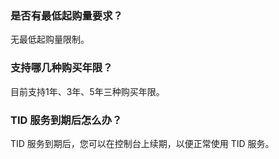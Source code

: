 ### 是否有最低起购量要求？
无最低起购量限制。

### 支持哪几种购买年限？
目前支持1年、3年、5年三种购买年限。

### TID 服务到期后怎么办？
TID 服务到期后，您可以在控制台上续期，以便正常使用 TID 服务。
